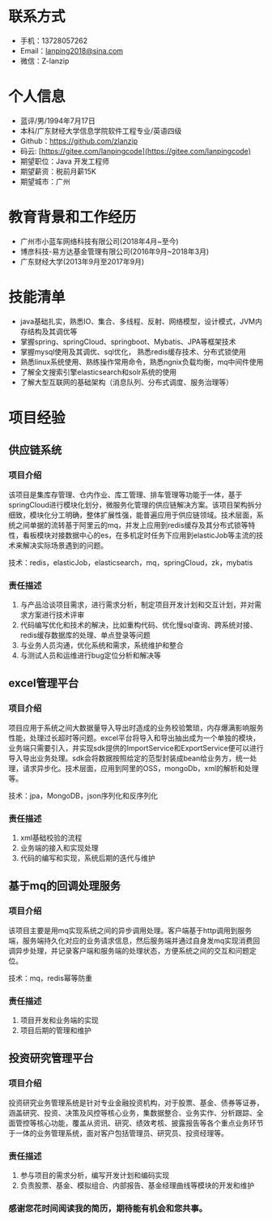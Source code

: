 # 联系方式

- 手机：13728057262
- Email：lanping2018@sina.com
- 微信：Z-lanzip

# 个人信息

 - 蓝评/男/1994年7月17日 
 - 本科/广东财经大学信息学院软件工程专业/英语四级
 - Github：[https://github.com/zlanzip ](https://github.com/zlanzip)
 - 码云: [https://gitee.com/lanpingcode](https://gitee.com/lanpingcode)
 - 期望职位：Java 开发工程师
 - 期望薪资：税前月薪15K
 - 期望城市：广州

# 教育背景和工作经历 
 
 - 广州市小蓝车网络科技有限公司(2018年4月~至今)
 - 博彦科技-易方达基金管理有限公司(2016年9月~2018年3月)  
 - 广东财经大学(2013年9月至2017年9月)

# 技能清单

- java基础扎实，熟悉IO、集合、多线程、反射、网络模型，设计模式，JVM内存结构及其调优等
- 掌握spring、springCloud、springboot、Mybatis、JPA等框架技术
- 掌握mysql使用及其调优、sql优化， 熟悉redis缓存技术、分布式锁使用
- 熟悉linux系统使用、熟练操作常用命令，熟悉ngnix负载均衡，mq中间件使用
- 了解全文搜索引擎elasticsearch和solr系统的使用
- 了解大型互联网的基础架构（消息队列、分布式调度、服务治理等）

# 项目经验

## 供应链系统

### 项目介绍

该项目是集库存管理、仓内作业、库工管理、排车管理等功能于一体，基于springCloud进行模块化划分，微服务化管理的供应链解决方案。该项目架构拆分细致，模块化分工明确，整体扩展性强，能普遍应用于供应链领域。技术层面，系统之间单据的流转基于阿里云的mq，并发上应用到redis缓存及其分布式锁等特性，看板模块对接数据中心的es，在多机定时任务下应用到elasticJob等主流的技术来解决实际场景遇到的问题。

技术：redis，elasticJob，elasticsearch，mq，springCloud，zk，mybatis

### 责任描述

1. 与产品洽谈项目需求，进行需求分析，制定项目开发计划和交互计划，并对需求方案进行技术评审 
2. 代码编写优化和技术的解决，比如重构代码、优化慢sql查询、跨系统对接、redis缓存数据库的处理、单点登录等问题 
3. 与业务人员沟通，优化系统和需求，系统维护和整合 
4. 与测试人员和运维进行bug定位分析和解决等

## excel管理平台

### 项目介绍

项目应用于系统之间大数据量导入导出时造成的业务校验繁琐，内存爆满影响服务性能，处理过长超时等问题。excel平台将导入和导出抽出成为一个单独的模块，业务端只需要引入，并实现sdk提供的ImportService和ExportService便可以进行导入导出业务处理。sdk会将数据按照给定的范型封装成bean给业务方，统一处理，请求异步化。技术层面，应用到阿里的OSS，mongoDb，xml的解析和处理等。

技术：jpa，MongoDB，json序列化和反序列化

### 责任描述

1. xml基础校验的流程
2. 业务端的接入和实现处理
3. 代码的编写和实现，系统后期的迭代与维护

## 基于mq的回调处理服务

### 项目介绍

该项目主要是用mq实现系统之间的异步调用处理。客户端基于http调用到服务端，服务端持久化对应的业务请求信息，然后服务端并通过自身发mq实现消费回调异步处理，并记录客户端和服务端的处理状态，方便系统之间的交互和问题定位。

技术：mq，redis幂等防重

### 责任描述

1. 项目开发和业务端的实现
2. 项目后期的管理和维护

## 投资研究管理平台

### 项目介绍

投资研究业务管理系统是针对专业金融投资机构，对于股票、基金、债券等证券，涵盖研究、投资、决策及风控等核心业务，集数据整合、业务实作、分析跟踪、全面管控等核心功能，覆盖从资讯、研究、绩效考核、披露报告等各个重点业务环节于一体的业务管理系统，面对客户包括管理员、研究员、投资经理等。 

### 责任描述

1. 参与项目的需求分析，编写开发计划和编码实现 
2. 负责股票、基金、模拟组合、内部报告、基金经理曲线等模块的开发和维护



### 感谢您花时间阅读我的简历，期待能有机会和您共事。

